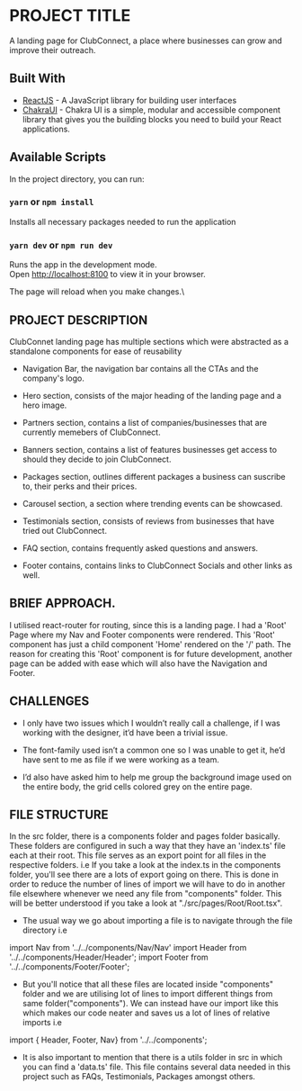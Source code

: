 # PROJECT TITLE

A landing page for ClubConnect, a place where businesses can grow and improve their outreach.

## Built With

- [ReactJS](https://beta.reactjs.org/) - A JavaScript library for building user interfaces
- [ChakraUI](https://chakra-ui.com/) - Chakra UI is a simple, modular and accessible component library that gives you the building blocks you need to build your React applications.

## Available Scripts

In the project directory, you can run:

### `yarn` or `npm install`

Installs all necessary packages needed to run the application

### `yarn dev` or `npm run dev`

Runs the app in the development mode.\
Open [http://localhost:8100](http://localhost:5173) to view it in your browser.

The page will reload when you make changes.\

## PROJECT DESCRIPTION

ClubConnet landing page has multiple sections which were abstracted as a standalone components for ease of reusability

- Navigation Bar, the navigation bar contains all the CTAs and the company's logo.

- Hero section, consists of the major heading of the landing page and a hero image.

- Partners section, contains a list of companies/businesses that are currently memebers of ClubConnect.

- Banners section, contains a list of features businesses get access to should they decide to join ClubConnect.

- Packages section, outlines different packages a business can suscribe to, their perks and their prices.

- Carousel section, a section where trending events can be showcased.

- Testimonials section, consists of reviews from businesses that have tried out ClubConnect.

- FAQ section, contains frequently asked questions and answers.

- Footer contains, contains links to ClubConnect Socials and other links as well.

## BRIEF APPROACH.

I utilised react-router for routing, since this is a landing page. I had a 'Root' Page where my Nav and Footer components were rendered. This 'Root' component has just a child component 'Home' rendered on the '/' path. The reason for creating this 'Root' component is for future development, another page can be added with ease which will also have the Navigation and Footer.

## CHALLENGES

- I only have two issues which I wouldn’t really call a challenge, if I was working with the designer, it’d have been a trivial issue.

- The font-family used isn’t a common one so I was unable to get it, he’d have sent to me as file if we were working as a team.

- I’d also have asked him to help me group the background image used on the entire body, the grid cells colored grey on the entire page.

## FILE STRUCTURE

In the src folder, there is a components folder and pages folder basically. These folders are configured in such a way that they have an 'index.ts' file each at their root. This file serves as an export point for all files in the respective folders. i.e If you take a look at the index.ts in the components folder, you'll see there are a lots of export going on there. This is done in order to reduce the number of lines of import we will have to do in another file elsewhere whenever we need any file from "components" folder. This will be better understood if you take a look at "./src/pages/Root/Root.tsx".

- The usual way we go about importing a file is to navigate through the file directory i.e

import Nav from '../../components/Nav/Nav'
import Header from '../../components/Header/Header';
import Footer from '../../components/Footer/Footer';

- But you'll notice that all these files are located inside "components" folder and we are utilising lot of lines to import different things from same folder("components"). We can instead have our import like this which makes our code neater and saves us a lot of lines of relative imports i.e

import { Header, Footer, Nav} from '../../components';

- It is also important to mention that there is a utils folder in src in which you can find a 'data.ts' file. This file contains several data needed in this project such as FAQs, Testimonials, Packages amongst others.
